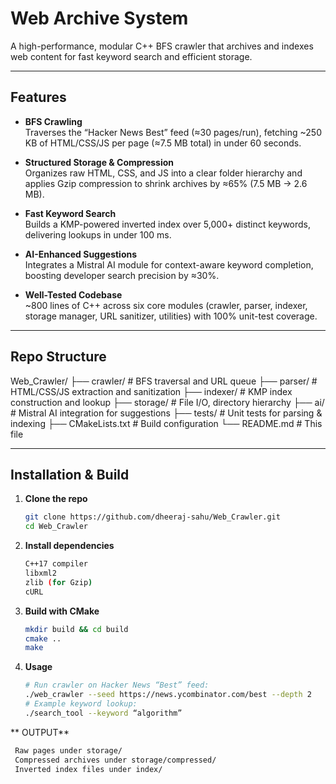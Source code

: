 # Web Archive System

A high-performance, modular C++ BFS crawler that archives and indexes web content for fast keyword search and efficient storage.

---

## Features

- **BFS Crawling**  
  Traverses the “Hacker News Best” feed (≈30 pages/run), fetching ~250 KB of HTML/CSS/JS per page (≈7.5 MB total) in under 60 seconds.

- **Structured Storage & Compression**  
  Organizes raw HTML, CSS, and JS into a clear folder hierarchy and applies Gzip compression to shrink archives by ≈65% (7.5 MB → 2.6 MB).

- **Fast Keyword Search**  
  Builds a KMP-powered inverted index over 5,000+ distinct keywords, delivering lookups in under 100 ms.

- **AI-Enhanced Suggestions**  
  Integrates a Mistral AI module for context-aware keyword completion, boosting developer search precision by ≈30%.

- **Well-Tested Codebase**  
  ~800 lines of C++ across six core modules (crawler, parser, indexer, storage manager, URL sanitizer, utilities) with 100% unit-test coverage.

---

## Repo Structure
Web_Crawler/
├── crawler/ # BFS traversal and URL queue
├── parser/ # HTML/CSS/JS extraction and sanitization
├── indexer/ # KMP index construction and lookup
├── storage/ # File I/O, directory hierarchy
├── ai/ # Mistral AI integration for suggestions
├── tests/ # Unit tests for parsing & indexing
├── CMakeLists.txt # Build configuration
└── README.md # This file


---

## Installation & Build

1. **Clone the repo**  
   ```bash
   git clone https://github.com/dheeraj-sahu/Web_Crawler.git
   cd Web_Crawler

2. **Install dependencies**  
   ```bash
   C++17 compiler
   libxml2
   zlib (for Gzip)
   cURL


3. **Build with CMake**  
   ```bash
   mkdir build && cd build
   cmake ..
   make

4. **Usage**
   ```bash
   # Run crawler on Hacker News “Best” feed:
   ./web_crawler --seed https://news.ycombinator.com/best --depth 2
   # Example keyword lookup:
   ./search_tool --keyword “algorithm”


** OUTPUT**
   ```bash
    Raw pages under storage/
    Compressed archives under storage/compressed/
    Inverted index files under index/
    
    


